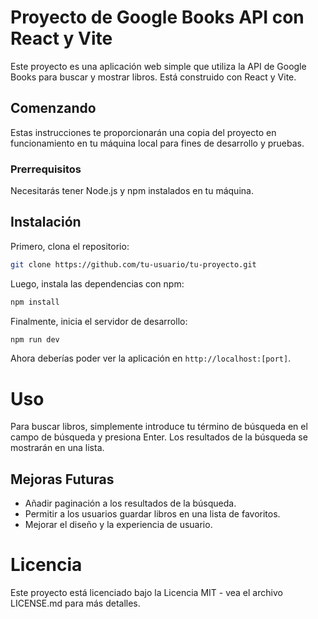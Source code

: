 # Proyecto de Google Books API con React y Vite

Este proyecto es una aplicación web simple que utiliza la API de Google Books para buscar y mostrar libros. Está construido con React y Vite.

## Comenzando

Estas instrucciones te proporcionarán una copia del proyecto en funcionamiento en tu máquina local para fines de desarrollo y pruebas.

### Prerrequisitos

Necesitarás tener Node.js y npm instalados en tu máquina.

## Instalación

Primero, clona el repositorio:

```bash
git clone https://github.com/tu-usuario/tu-proyecto.git
```
Luego, instala las dependencias con npm:
```bash
npm install
```

Finalmente, inicia el servidor de desarrollo:

```bash
npm run dev
```

Ahora deberías poder ver la aplicación en `http://localhost:[port]`.

# Uso

Para buscar libros, simplemente introduce tu término de búsqueda en el campo de búsqueda y presiona Enter. Los resultados de la búsqueda se mostrarán en una lista.

## Mejoras Futuras

- Añadir paginación a los resultados de la búsqueda.
- Permitir a los usuarios guardar libros en una lista de favoritos.
- Mejorar el diseño y la experiencia de usuario.

# Licencia
Este proyecto está licenciado bajo la Licencia MIT - vea el archivo LICENSE.md para más detalles.

